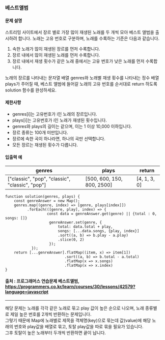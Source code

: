 ### 베스트앨범

#### 문제 설명
스트리밍 사이트에서 장르 별로 가장 많이 재생된 노래를 두 개씩 모아 베스트 앨범을 출시하려 합니다. 노래는 고유 번호로 구분하며, 노래를 수록하는 기준은 다음과 같습니다.

1. 속한 노래가 많이 재생된 장르를 먼저 수록합니다.
2. 장르 내에서 많이 재생된 노래를 먼저 수록합니다.
3. 장르 내에서 재생 횟수가 같은 노래 중에서는 고유 번호가 낮은 노래를 먼저 수록합니다.

노래의 장르를 나타내는 문자열 배열 genres와 노래별 재생 횟수를 나타내는 정수 배열 plays가 주어질 때, 베스트 앨범에 들어갈 노래의 고유 번호를 순서대로 return 하도록 solution 함수를 완성하세요.

#### 제한사항
- genres[i]는 고유번호가 i인 노래의 장르입니다.
- plays[i]는 고유번호가 i인 노래가 재생된 횟수입니다.
- genres와 plays의 길이는 같으며, 이는 1 이상 10,000 이하입니다.
- 장르 종류는 100개 미만입니다.
- 장르에 속한 곡이 하나라면, 하나의 곡만 선택합니다.
- 모든 장르는 재생된 횟수가 다릅니다.

#### 입출력 예
|genres|plays|return|
|-----|-----|-------|
|["classic", "pop", "classic", "classic", "pop"]|[500, 600, 150, 800, 2500]|[4, 1, 3, 0]|

```
function solution(genres, plays) {
    const genreAnswer = new Map();
    genres.map((genre, index) => [genre, plays[index]])
          .forEach(([genre, play], index) => {
                   const data = genreAnswer.get(genre) || {total : 0, songs: []}
                    genreAnswer.set(genre, {
                        total: data.total + play,
                        songs: [...data.songs, {play, index}]
                        .sort((a, b) => b.play - a.play)
                        .slice(0, 2)
                    });
            });
    return [...genreAnswer].flatMap((item, x) => item[1])
                           .sort((a, b) => b.total - a.total)
                           .flatMap(x => x.songs)
                           .flatMap(x => x.index)
}
```

#### 출처 : 프로그래머스 연습문제 베스트앨범, https://programmers.co.kr/learn/courses/30/lessons/42579?language=javascript
--------------------------------------------------------------------------------------------------------------------
해당 문제는 노래를 각각 같은 노래로 묶고 play 값이 높은 순으로 나오며, 노래 종류별로 제일 높은 번호를 2개씩 반환하는 문제입니다.<br>
그렇기 때문에 Map에 노래별로 제목을 객체명(key)으로 묶는데 값(value)에 해당 노래의 번호와 play값을 배열로 묶고, 토탈 play값을 따로 묶을 필요가 있습니다.<br>
그후 토탈이 높은 노래부터 두개씩 반환하면 끝이 납니다.
